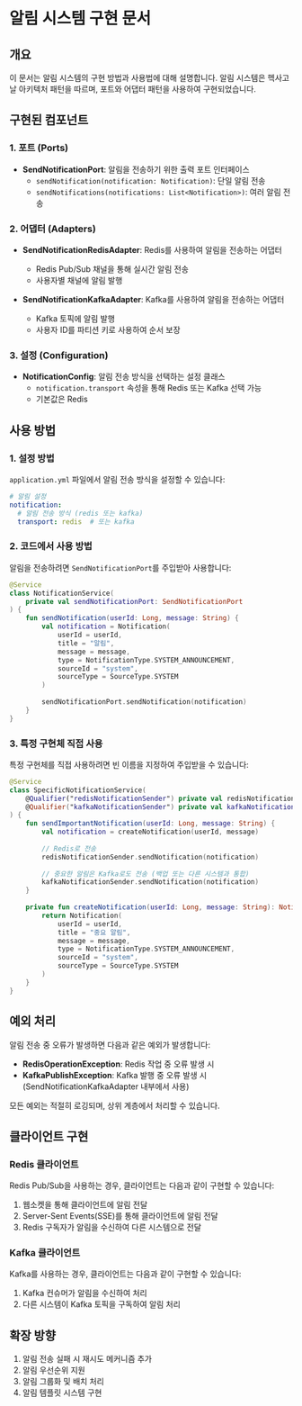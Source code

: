# 알림 시스템 구현 문서

## 개요
이 문서는 알림 시스템의 구현 방법과 사용법에 대해 설명합니다. 알림 시스템은 헥사고날 아키텍처 패턴을 따르며, 포트와 어댑터 패턴을 사용하여 구현되었습니다.

## 구현된 컴포넌트

### 1. 포트 (Ports)
- **SendNotificationPort**: 알림을 전송하기 위한 출력 포트 인터페이스
  - `sendNotification(notification: Notification)`: 단일 알림 전송
  - `sendNotifications(notifications: List<Notification>)`: 여러 알림 전송

### 2. 어댑터 (Adapters)
- **SendNotificationRedisAdapter**: Redis를 사용하여 알림을 전송하는 어댑터
  - Redis Pub/Sub 채널을 통해 실시간 알림 전송
  - 사용자별 채널에 알림 발행
  
- **SendNotificationKafkaAdapter**: Kafka를 사용하여 알림을 전송하는 어댑터
  - Kafka 토픽에 알림 발행
  - 사용자 ID를 파티션 키로 사용하여 순서 보장

### 3. 설정 (Configuration)
- **NotificationConfig**: 알림 전송 방식을 선택하는 설정 클래스
  - `notification.transport` 속성을 통해 Redis 또는 Kafka 선택 가능
  - 기본값은 Redis

## 사용 방법

### 1. 설정 방법
`application.yml` 파일에서 알림 전송 방식을 설정할 수 있습니다:

```yaml
# 알림 설정
notification:
  # 알림 전송 방식 (redis 또는 kafka)
  transport: redis  # 또는 kafka
```

### 2. 코드에서 사용 방법
알림을 전송하려면 `SendNotificationPort`를 주입받아 사용합니다:

```kotlin
@Service
class NotificationService(
    private val sendNotificationPort: SendNotificationPort
) {
    fun sendNotification(userId: Long, message: String) {
        val notification = Notification(
            userId = userId,
            title = "알림",
            message = message,
            type = NotificationType.SYSTEM_ANNOUNCEMENT,
            sourceId = "system",
            sourceType = SourceType.SYSTEM
        )
        
        sendNotificationPort.sendNotification(notification)
    }
}
```

### 3. 특정 구현체 직접 사용
특정 구현체를 직접 사용하려면 빈 이름을 지정하여 주입받을 수 있습니다:

```kotlin
@Service
class SpecificNotificationService(
    @Qualifier("redisNotificationSender") private val redisNotificationSender: SendNotificationPort,
    @Qualifier("kafkaNotificationSender") private val kafkaNotificationSender: SendNotificationPort
) {
    fun sendImportantNotification(userId: Long, message: String) {
        val notification = createNotification(userId, message)
        
        // Redis로 전송
        redisNotificationSender.sendNotification(notification)
        
        // 중요한 알림은 Kafka로도 전송 (백업 또는 다른 시스템과 통합)
        kafkaNotificationSender.sendNotification(notification)
    }
    
    private fun createNotification(userId: Long, message: String): Notification {
        return Notification(
            userId = userId,
            title = "중요 알림",
            message = message,
            type = NotificationType.SYSTEM_ANNOUNCEMENT,
            sourceId = "system",
            sourceType = SourceType.SYSTEM
        )
    }
}
```

## 예외 처리
알림 전송 중 오류가 발생하면 다음과 같은 예외가 발생합니다:

- **RedisOperationException**: Redis 작업 중 오류 발생 시
- **KafkaPublishException**: Kafka 발행 중 오류 발생 시 (SendNotificationKafkaAdapter 내부에서 사용)

모든 예외는 적절히 로깅되며, 상위 계층에서 처리할 수 있습니다.

## 클라이언트 구현
### Redis 클라이언트
Redis Pub/Sub을 사용하는 경우, 클라이언트는 다음과 같이 구현할 수 있습니다:

1. 웹소켓을 통해 클라이언트에 알림 전달
2. Server-Sent Events(SSE)를 통해 클라이언트에 알림 전달
3. Redis 구독자가 알림을 수신하여 다른 시스템으로 전달

### Kafka 클라이언트
Kafka를 사용하는 경우, 클라이언트는 다음과 같이 구현할 수 있습니다:

1. Kafka 컨슈머가 알림을 수신하여 처리
2. 다른 시스템이 Kafka 토픽을 구독하여 알림 처리

## 확장 방향
1. 알림 전송 실패 시 재시도 메커니즘 추가
2. 알림 우선순위 지원
3. 알림 그룹화 및 배치 처리
4. 알림 템플릿 시스템 구현
